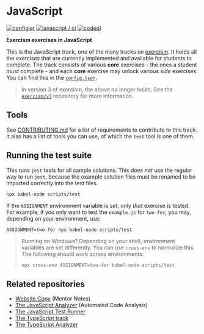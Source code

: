 # JavaScript

[![configlet](https://github.com/exercism/javascript/workflows/configlet/badge.svg)](https://github.com/exercism/javascript/actions?query=workflow%3Aconfiglet) [![javascript / ci](https://github.com/exercism/javascript/workflows/javascript%20/%20ci/badge.svg)](https://github.com/exercism/javascript/actions?query=workflow%3A%22javascript+%2F+ci%22) [![codeql](https://github.com/exercism/javascript/workflows/codql/badge.svg)](https://github.com/exercism/javascript/actions?query=workflow%3Acodeql)

**Exercism exercises in JavaScript**

This is the JavaScript track, one of the many tracks on [exercism][web-exercism]. It holds all the _exercises_ that are currently implemented and available for students to complete. The track consists of various **core** exercises - the ones a student _must_ complete - and each **core** exercise may unlock various _side_ exercises. You can find this in the [`config.json`][file-config].

> In version 3 of exercism, the above no longer holds. See the [`exercism/v3`][git-v3] repository for more information.

## Tools

See [CONTRIBUTING.md][file-contributing] for a list of requirements to
contribute to this track. It also has a list of tools you can use, of which the
`test` tool is one of them.

## Running the test suite

This runs `jest` tests for all sample solutions. This *does not* use the regular way to run `jest`, because the example solution files must be renamed to be imported correctly into the test files.

```shell
npx babel-node scripts/test
```

If the `ASSIGNMENT` environment variable is set, only _that_ exercise is tested. For example, if you only want to test the `example.js` for `two-fer`, you may, depending on your environment, use:

```shell
ASSIGNMENT=two-fer npx babel-node scripts/test
```

> Running on Windows? Depending on your shell, environment variables are set differently. You can use `cross-env` to normalize this. The following should work across environments:
>
> ```bash
> npx cross-env ASSIGNMENT=two-fer babel-node scripts/test
> ```

## Related repositories

* [Website Copy][git-website-copy] (Mentor Notes)
* [The JavaScript Analyzer][git-javascript-analyzer] (Automated Code Analysis)
* [The JavaScript Test Runner][git-javascript-test-runner]
* [The TypeScript track][git-typescript]
* [The TypeScript Analyzer][git-typescript-analyzer]

[web-exercism]: https://exercism.io
[git-configlet]: https://github.com/exercism/docs/blob/master/language-tracks/configuration/configlet.md
[bin-fetch-configlet]: https://github.com/exercism/javascript/blob/master/bin/fetch-configlet
[file-config]: https://github.com/exercism/javascript/blob/master/config.json
[file-contributing]: https://github.com/exercism/javascript/blob/master/CONTRIBUTING.md

[git-javascript]: https://github.com/exercism/javascript
[git-javascript-analyzer]: https://github.com/exercism/javascript-analyzer
[git-javascript-test-runner]: https://github.com/exercism/javascript-test-runner
[git-typescript]: https://github.com/exercism/typescript/
[git-typescript-analyzer]: https://github.com/exercism/typescript-analyzer
[git-v3]: https://github.com/exercism/v3
[git-website-copy]: https://github.com/exercism/website-copy
